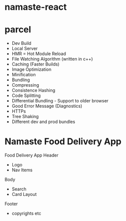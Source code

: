 # namaste-react

# parcel
- Dev Build
- Local Server
- HMR = Hot Module Reload
- File Watching Algorithm (written in c++)
- Caching (Faster Builds)
- Image Optimization
- Minification
- Bundling
- Compressing
- Consistence Hashing
- Code Splitting
- Differential Bundling - Support to older browser
- Good Error Message (Diagnostics)
- HTTPs
- Tree Shaking
- Different dev and prod bundles


# Namaste Food Delivery App
 Food Delivery App
 Header
  - Logo
  - Nav Items
 
 Body
  - Search
  - Card Layout
 
 Footer
  - copyrights etc